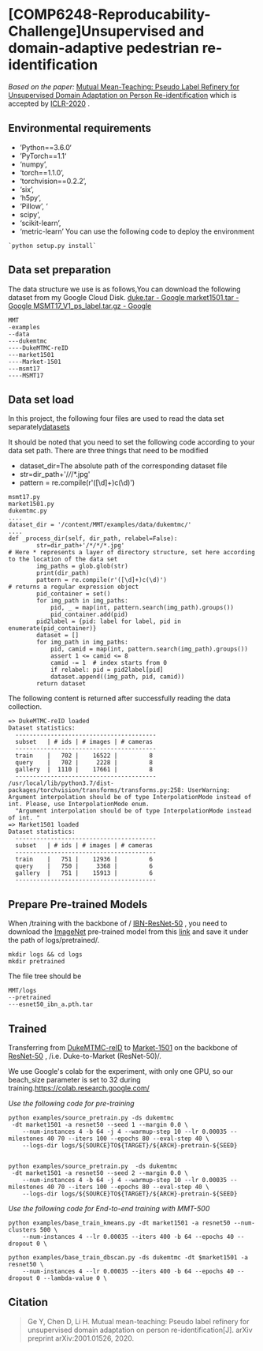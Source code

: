 #  [COMP6248-Reproducability-Challenge]Unsupervised and domain-adaptive pedestrian re-identification

*Based on the paper:*  [Mutual Mean-Teaching: Pseudo Label Refinery for Unsupervised Domain Adaptation on Person Re-identification](https://openreview.net/forum?id=rJlnOhVYPS)  which is accepted by  [ICLR-2020](https://iclr.cc/) .




## Environmental requirements
* ’Python==3.6.0‘
* ’PyTorch==1.1‘
* ‘numpy’, 
* ‘torch==1.1.0’, 
* ‘torchvision==0.2.2’, 
* ‘six’, 
* ‘h5py’, 
* ‘Pillow’, ‘
* scipy’,
* ‘scikit-learn’, 
* ‘metric-learn’
You can use the following code to deploy the environment

```
`python setup.py install`
```

## Data set preparation
The data structure we use is as follows,You can download the following dataset from my Google Cloud Disk.
[duke.tar - Google ](https://drive.google.com/file/d/17mHIip2x5DXWqDUT97aiqKsrTQvSI830/view?usp=sharing)
[market1501.tar - Google ](https://drive.google.com/file/d/1kbDAPetylhb350LX3EINoEtFsXeXB0uW/view?usp=sharing)
[MSMT17_V1_ps_label.tar.gz - Google ](https://drive.google.com/file/d/1WUDSTRmiXsUSbGaa9oKIQMWhawlBdBag/view?usp=sharing)


```
MMT
-examples
--data
---dukemtmc
----DukeMTMC-reID
---market1501
----Market-1501
---msmt17
----MSMT17
```


## Data set  load
In this project, the following four files are used to read the data set separately[datasets ](https://github.com/weifenglin/COMP6248-Reproducability-Challenge/tree/main/datasets)

It should be noted that you need to set the following code according to your data set path.
There are three things that need to be modified
* dataset_dir=The absolute path of the corresponding dataset file
* str=dir_path+'/*/*/*.jpg'
* pattern = re.compile(r'([\d]+)c(\d)')

```
msmt17.py
market1501.py
dukemtmc.py
....
dataset_dir = '/content/MMT/examples/data/dukemtmc/'
....
def _process_dir(self, dir_path, relabel=False):
        str=dir_path+'/*/*/*.jpg'  
# Here * represents a layer of directory structure, set here according to the location of the data set
        img_paths = glob.glob(str)
        print(dir_path)
        pattern = re.compile(r'([\d]+)c(\d)')
# returns a regular expression object
        pid_container = set()
        for img_path in img_paths:
            pid, _ = map(int, pattern.search(img_path).groups())
            pid_container.add(pid)
        pid2label = {pid: label for label, pid in enumerate(pid_container)}
        dataset = []
        for img_path in img_paths:
            pid, camid = map(int, pattern.search(img_path).groups())
            assert 1 <= camid <= 8
            camid -= 1  # index starts from 0
            if relabel: pid = pid2label[pid]
            dataset.append((img_path, pid, camid))
        return dataset

```

The following content is returned after successfully reading the data collection.
```
=> DukeMTMC-reID loaded
Dataset statistics:
  ----------------------------------------
  subset   | # ids | # images | # cameras
  ----------------------------------------
  train    |   702 |    16522 |         8
  query    |   702 |     2228 |         8
  gallery  |  1110 |    17661 |         8
  ----------------------------------------
/usr/local/lib/python3.7/dist-packages/torchvision/transforms/transforms.py:258: UserWarning: Argument interpolation should be of type InterpolationMode instead of int. Please, use InterpolationMode enum.
  "Argument interpolation should be of type InterpolationMode instead of int. "
=> Market1501 loaded
Dataset statistics:
  ----------------------------------------
  subset   | # ids | # images | # cameras
  ----------------------------------------
  train    |   751 |    12936 |         6
  query    |   750 |     3368 |         6
  gallery  |   751 |    15913 |         6
  ----------------------------------------
```

## Prepare Pre-trained Models
When /training with the backbone of  / [IBN-ResNet-50](https://arxiv.org/abs/1807.09441) , you need to download the  [ImageNet](http://www.image-net.org/)  pre-trained model from this  [link](https://drive.google.com/drive/folders/1thS2B8UOSBi_cJX6zRy6YYRwz_nVFI_S)  and save it under the path of logs/pretrained/.

```
mkdir logs && cd logs
mkdir pretrained
```

The file tree should be
```
MMT/logs
--pretrained
---esnet50_ibn_a.pth.tar
```

## Trained
Transferring from  [DukeMTMC-reID](https://arxiv.org/abs/1609.01775)  to  [Market-1501](https://www.cv-foundation.org/openaccess/content_iccv_2015/papers/Zheng_Scalable_Person_Re-Identification_ICCV_2015_paper.pdf)  on the backbone of  [ResNet-50](https://arxiv.org/abs/1512.03385) , /i.e. Duke-to-Market (ResNet-50)/.

We use Google's colab for the experiment, with only one GPU, so our beach_size parameter is set to 32 during training.https://colab.research.google.com/

*Use the following code for pre-training*
```
python examples/source_pretrain.py -ds dukemtmc
 -dt market1501 -a resnet50 --seed 1 --margin 0.0 \
	--num-instances 4 -b 64 -j 4 --warmup-step 10 --lr 0.00035 --milestones 40 70 --iters 100 --epochs 80 --eval-step 40 \
	--logs-dir logs/${SOURCE}TO${TARGET}/${ARCH}-pretrain-${SEED}


python examples/source_pretrain.py  -ds dukemtmc
 -dt market1501 -a resnet50 --seed 2 --margin 0.0 \
	--num-instances 4 -b 64 -j 4 --warmup-step 10 --lr 0.00035 --milestones 40 70 --iters 100 --epochs 80 --eval-step 40 \
	--logs-dir logs/${SOURCE}TO${TARGET}/${ARCH}-pretrain-${SEED}

```

*Use the following code for End-to-end training with MMT-500*

```
python examples/base_train_kmeans.py -dt market1501 -a resnet50 --num-clusters 500 \
	--num-instances 4 --lr 0.00035 --iters 400 -b 64 --epochs 40 --dropout 0 \

python examples/base_train_dbscan.py -ds dukemtmc -dt $market1501 -a resnet50 \
	--num-instances 4 --lr 0.00035 --iters 400 -b 64 --epochs 40 --dropout 0 --lambda-value 0 \
```


## Citation
> Ge Y, Chen D, Li H. Mutual mean-teaching: Pseudo label refinery for unsupervised domain adaptation on person re-identification[J]. arXiv preprint arXiv:2001.01526, 2020.


















